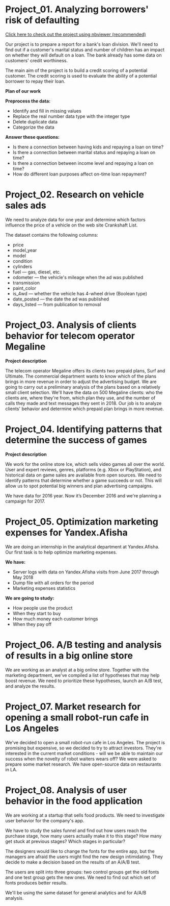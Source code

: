 # Project_01. Analyzing borrowers' risk of defaulting

[Click here to check out the project using nbviewer (recommended)](https://nbviewer.org/github/AtlasmanYevgenii/Practicum100-by-Yandex/blob/dcbb5b1c0c90f1c6b9dd7a8209ef9fd6d6ee2ebe/1.%20Analyzing%20borrowers%E2%80%99%20risk%20of%20defaulting.ipynb#chapter00)

Our project is to prepare a report for a bank's loan division. We'll need to find out if a customer's marital status and number of children has an impact on whether they will default on a loan. The bank already has some data on customers' credit worthiness.

The main aim of the project is to build a credit scoring of a potential customer. The credit scoring is used to evaluate the ability of a potential borrower to repay their loan.

**Plan of our work**

**Preprocess the data:**
- Identify and fill in missing values
- Replace the real number data type with the integer type
- Delete duplicate data
- Categorize the data

**Answer these questions:**
- Is there a connection between having kids and repaying a loan on time?
- Is there a connection between marital status and repaying a loan on time?
- Is there a connection between income level and repaying a loan on time?
- How do different loan purposes affect on-time loan repayment?

# Project_02. Research on vehicle sales ads

We need to analyze data for one year and determine which factors influence the price of a vehicle on the web site Crankshaft List.

The dataset contains the following columns:
- price
- model_year
- model
- condition
- cylinders
- fuel — gas, diesel, etc.
- odometer — the vehicle's mileage when the ad was published
- transmission
- paint_color
- is_4wd — whether the vehicle has 4-wheel drive (Boolean type)
- date_posted — the date the ad was published
- days_listed — from publication to removal

# Project_03. Analysis of clients behavior for telecom operator Megaline
**Project description**

The telecom operator Megaline offers its clients two prepaid plans, Surf and Ultimate. The commercial department wants to know which of the plans brings in more revenue in order to adjust the advertising budget. We are going to carry out a preliminary analysis of the plans based on a relatively small client selection. We'll have the data on 500 Megaline clients: who the clients are, where they're from, which plan they use, and the number of calls they made and text messages they sent in 2018. Our job is to analyze clients' behavior and determine which prepaid plan brings in more revenue.

# Project_04. Identifying patterns that determine the success of games

**Project description**

We work for the online store Ice, which sells video games all over the world. User and expert reviews, genres, platforms (e.g. Xbox or PlayStation), and historical data on game sales are available from open sources. We need to identify patterns that determine whether a game succeeds or not. This will allow us to spot potential big winners and plan advertising campaigns.

We have data for 2016 year. Now it’s December 2016 and we're planning a campaign for 2017.

# Project_05. Optimization marketing expenses for Yandex.Afisha

We are doing an internship in the analytical department at Yandex.Afisha. Our first task is to help optimize marketing expenses.

**We have:**
- Server logs with data on Yandex.Afisha visits from June 2017 through May 2018
- Dump file with all orders for the period
- Marketing expenses statistics

**We are going to study:**
- How people use the product
- When they start to buy
- How much money each customer brings
- When they pay off

# Project_06. A/B testing and analysis of results in a big online store
We are working as an analyst at a big online store. Together with the marketing department, we've compiled a list of hypotheses that may help boost revenue. We need to prioritize these hypotheses, launch an A/B test, and analyze the results.

# Project_07. Market research for opening a small robot-run cafe in Los Angeles
We've decided to open a small robot-run cafe in Los Angeles. The project is promising but expensive, so we decided to try to attract investors. They're interested in the current market conditions - will we be able to maintain our success when the novelty of robot waiters wears off? We were asked to prepare some market research. We have open-source data on restaurants in LA.

# Project_08. Analysis of user behavior in the food application
We are working at a startup that sells food products. We need to investigate user behavior for the company's app.

We have to study the sales funnel and find out how users reach the purchase stage, how many users actually make it to this stage? How many get stuck at previous stages? Which stages in particular?

The designers would like to change the fonts for the entire app, but the managers are afraid the users might find the new design intimidating. They decide to make a decision based on the results of an A/A/B test.

The users are split into three groups: two control groups get the old fonts and one test group gets the new ones. We need to find out which set of fonts produces better results.

We'll be using the same dataset for general analytics and for A/A/B analysis.
